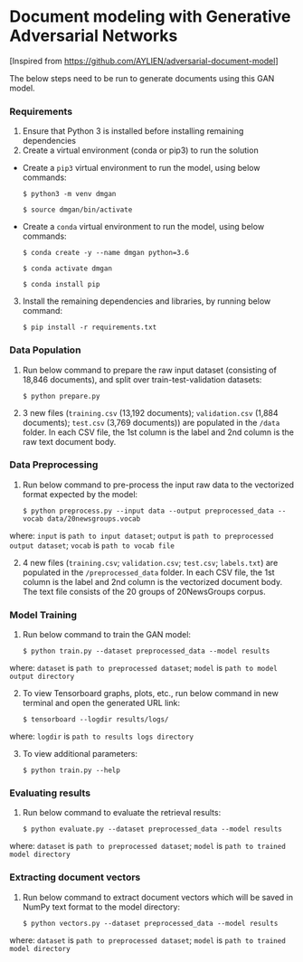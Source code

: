 # Document modeling with Generative Adversarial Networks
[Inspired from https://github.com/AYLIEN/adversarial-document-model]

The below steps need to be run to generate documents using this GAN model.

### Requirements
1. Ensure that Python 3 is installed before installing remaining dependencies 
2. Create a virtual environment (conda or pip3) to run the solution
- Create a `pip3` virtual environment to run the model, using below commands:

	`$ python3 -m venv dmgan`
	
	`$ source dmgan/bin/activate`                  
- Create a `conda` virtual environment to run the model, using below commands:

	`$ conda create -y --name dmgan python=3.6`
	
	`$ conda activate dmgan`
	
	`$ conda install pip`
3. Install the remaining dependencies and libraries, by running below command:   
        
	`$ pip install -r requirements.txt`


### Data Population
1. Run below command to prepare the raw input dataset (consisting of 18,846 documents), and split over train-test-validation datasets:  
        
	`$ python prepare.py` 
2. 3 new files (`training.csv` (13,192 documents); `validation.csv` (1,884 documents); `test.csv` (3,769 documents)) are populated in the `/data` folder. In each CSV file, the 1st column is the label and 2nd column is the raw text document body.


### Data Preprocessing
1. Run below command to pre-process the input raw data to the vectorized format expected by the model:  
        
	`$ python preprocess.py --input data --output preprocessed_data --vocab data/20newsgroups.vocab`

where: `input` is `path to input dataset`; `output` is `path to preprocessed output dataset`; `vocab` is `path to vocab file` 

2. 4 new files (`training.csv`; `validation.csv`; `test.csv`; `labels.txt`) are populated in the `/preprocessed_data` folder. In each CSV file, the 1st column is the label and 2nd column is the vectorized document body. The text file consists of the 20 groups of 20NewsGroups corpus.


### Model Training
1. Run below command to train the GAN model:
	
	`$ python train.py --dataset preprocessed_data --model results`
 
where: `dataset` is `path to preprocessed dataset`; `model` is `path to model output directory`

2. To view Tensorboard graphs, plots, etc., run below command in new terminal and open the generated URL link:
        
	`$ tensorboard --logdir results/logs/`

where: `logdir` is `path to results logs directory`

3. To view additional parameters: 
        
	`$ python train.py --help`


### Evaluating results
1. Run below command to evaluate the retrieval results: 
        
	`$ python evaluate.py --dataset preprocessed_data --model results` 
 
where: `dataset` is `path to preprocessed dataset`; `model` is `path to trained model directory`       
        
### Extracting document vectors 
1. Run below command to extract document vectors which will be saved in NumPy text format to the model directory: 
        
	`$ python vectors.py --dataset preprocessed_data --model results` 
 
where: `dataset` is `path to preprocessed dataset`; `model` is `path to trained model directory`

